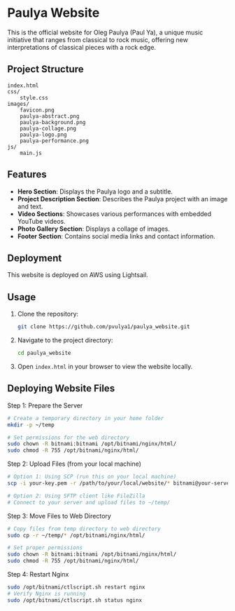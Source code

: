 # Paulya Website

This is the official website for Oleg Paulya (Paul Ya), a unique music initiative that ranges from classical to rock music, offering new interpretations of classical pieces with a rock edge.

## Project Structure

```
index.html
css/
    style.css
images/
    favicon.png
    paulya-abstract.png
    paulya-background.png
    paulya-collage.png
    paulya-logo.png
    paulya-performance.png
js/
    main.js
```

## Features

- **Hero Section**: Displays the Paulya logo and a subtitle.
- **Project Description Section**: Describes the Paulya project with an image and text.
- **Video Sections**: Showcases various performances with embedded YouTube videos.
- **Photo Gallery Section**: Displays a collage of images.
- **Footer Section**: Contains social media links and contact information.

## Deployment

This website is deployed on AWS using Lightsail.

## Usage

1. Clone the repository:
    ```sh
    git clone https://github.com/pvulya1/paulya_website.git
    ```

2. Navigate to the project directory:
    ```sh
    cd paulya_website
    ```

3. Open `index.html` in your browser to view the website locally.

## Deploying Website Files

Step 1: Prepare the Server

```sh
# Create a temporary directory in your home folder
mkdir -p ~/temp

# Set permissions for the web directory
sudo chown -R bitnami:bitnami /opt/bitnami/nginx/html/
sudo chmod -R 755 /opt/bitnami/nginx/html/
```

Step 2: Upload Files (from your local machine)

```sh
# Option 1: Using SCP (run this on your local machine)
scp -i your-key.pem -r /path/to/your/local/website/* bitnami@your-server-ip:~/temp/

# Option 2: Using SFTP client like FileZilla
# Connect to your server and upload files to ~/temp/
```

Step 3: Move Files to Web Directory

```sh
# Copy files from temp directory to web directory
sudo cp -r ~/temp/* /opt/bitnami/nginx/html/

# Set proper permissions
sudo chown -R bitnami:bitnami /opt/bitnami/nginx/html/
sudo chmod -R 755 /opt/bitnami/nginx/html/
```

Step 4: Restart Nginx

```sh
sudo /opt/bitnami/ctlscript.sh restart nginx
# Verify Nginx is running
sudo /opt/bitnami/ctlscript.sh status nginx
```




